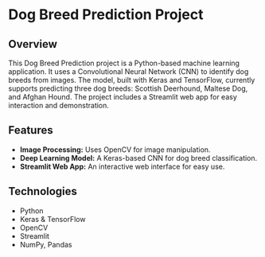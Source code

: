 # Dog Breed Prediction Project

## Overview
This Dog Breed Prediction project is a Python-based machine learning application. It uses a Convolutional Neural Network (CNN) to identify dog breeds from images. The model, built with Keras and TensorFlow, currently supports predicting three dog breeds: Scottish Deerhound, Maltese Dog, and Afghan Hound. The project includes a Streamlit web app for easy interaction and demonstration.

## Features
- **Image Processing:** Uses OpenCV for image manipulation.
- **Deep Learning Model:** A Keras-based CNN for dog breed classification.
- **Streamlit Web App:** An interactive web interface for easy use.

## Technologies
- Python
- Keras & TensorFlow
- OpenCV
- Streamlit
- NumPy, Pandas


